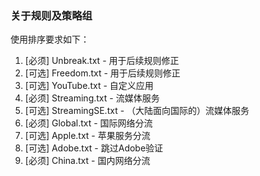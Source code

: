 ### 关于规则及策略组

使用排序要求如下：

1. [必须] Unbreak.txt - 用于后续规则修正
2. [可选] Freedom.txt - 用于后续规则修正
3. [可选] YouTube.txt - 自定义应用
4. [必须] Streaming.txt - 流媒体服务
5. [可选] StreamingSE.txt - （大陆面向国际的）流媒体服务
6. [必须] Global.txt - 国际网络分流
7. [可选] Apple.txt - 苹果服务分流
8. [可选] Adobe.txt - 跳过Adobe验证
9. [必须] China.txt - 国内网络分流
